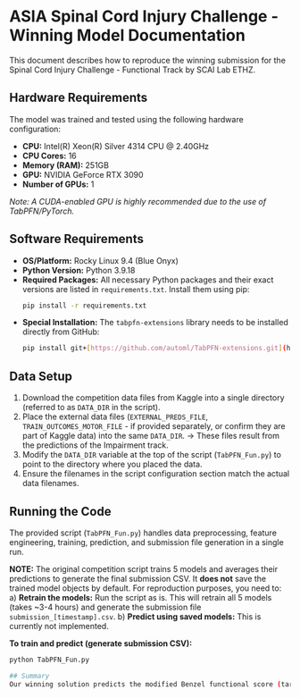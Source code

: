 # ASIA Spinal Cord Injury Challenge - Winning Model Documentation

This document describes how to reproduce the winning submission for the Spinal Cord Injury Challenge - Functional Track by SCAI Lab ETHZ.

## Hardware Requirements

The model was trained and tested using the following hardware configuration:

* **CPU:** Intel(R) Xeon(R) Silver 4314 CPU @ 2.40GHz
* **CPU Cores:** 16
* **Memory (RAM):** 251GB
* **GPU:** NVIDIA GeForce RTX 3090
* **Number of GPUs:** 1

*Note: A CUDA-enabled GPU is highly recommended due to the use of TabPFN/PyTorch.*

## Software Requirements

* **OS/Platform:** Rocky Linux 9.4 (Blue Onyx)
* **Python Version:** Python 3.9.18
* **Required Packages:** All necessary Python packages and their exact versions are listed in `requirements.txt`. Install them using pip:
    ```bash
    pip install -r requirements.txt
    ```
* **Special Installation:** The `tabpfn-extensions` library needs to be installed directly from GitHub:
    ```bash
    pip install git+[https://github.com/automl/TabPFN-extensions.git](https://github.com/automl/TabPFN-extensions.git)
    ```

## Data Setup

1.  Download the competition data files from Kaggle into a single directory (referred to as `DATA_DIR` in the script).
2.  Place the external data files (`EXTERNAL_PREDS_FILE`, `TRAIN_OUTCOMES_MOTOR_FILE` - if provided separately, or confirm they are part of Kaggle data) into the same `DATA_DIR`. -> These files result from the predictions of the Impairment track.
3.  Modify the `DATA_DIR` variable at the top of the script (`TabPFN_Fun.py`) to point to the directory where you placed the data.
4.  Ensure the filenames in the script configuration section match the actual data filenames.

## Running the Code

The provided script (`TabPFN_Fun.py`) handles data preprocessing, feature engineering, training, prediction, and submission file generation in a single run.

**NOTE:** The original competition script trains 5 models and averages their predictions to generate the final submission CSV. It **does not** save the trained model objects by default. For reproduction purposes, you need to:
    a) **Retrain the models:** Run the script as is. This will retrain all 5 models (takes ~3-4 hours) and generate the submission file `submission_[timestamp].csv`.
    b) **Predict using saved models:** This is currently not implemented.

**To train and predict (generate submission CSV):**

```bash
python TabPFN_Fun.py

## Summary
Our winning solution predicts the modified Benzel functional score (target modben) 6-12 months post-spinal cord injury using patient data available within the first week, along with metadata. The core modeling technique is the AutoTabPFNRegressor from the tabpfn_extensions library, which leverages the TabPFN model optimized for tabular data. To enhance robustness, predictions from 5 independent training runs (using different random seeds) of the AutoTabPFNRegressor pipeline were averaged. Key input features included patient metadata (age, sex, BMI category), select week 1 clinical assessments (AIS grade, motor/sensory scores), the target prediction time (26 vs 52 weeks), and extensively engineered features derived from both week 1 scores and external data representing future motor scores (predicted for test, actual for train). The model was developed in Python using scikit-learn for preprocessing/pipelines and tabpfn / torch for the regressor. Each of the 5 training runs was allocated a time budget of 3600 seconds (1 hour), leading to a total training time of approximately 5 hours plus overhead on a CUDA-enabled GPU.

